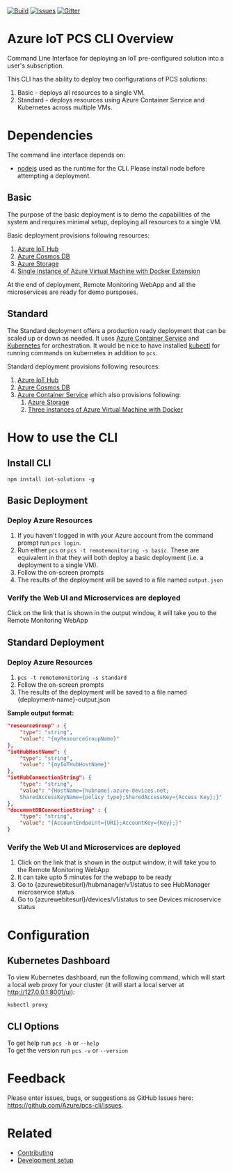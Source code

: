 [![Build][build-badge]][build-url]
[![Issues][issues-badge]][issues-url]
[![Gitter][gitter-badge]][gitter-url]

Azure IoT PCS CLI Overview
==========================

Command Line Interface for deploying an IoT pre-configured solution into a
user's subscription.

This CLI has the ability to deploy two configurations of PCS solutions:

1. Basic - deploys all resources to a single VM.
2. Standard - deploys resources using Azure Container Service and Kubernetes across multiple VMs.

Dependencies
============
The command line interface depends on:

* [nodejs](https://nodejs.org/en/) used as the runtime for the CLI.  Please install node before attempting a deployment.

## Basic

The purpose of the basic deployment is to demo the capabilities of the system
and requires minimal setup, deploying all resources to a single VM.

Basic deployment provisions following resources:

1. [Azure IoT Hub](https://azure.microsoft.com/en-us/services/iot-hub/)
2. [Azure Cosmos DB](https://docs.microsoft.com/en-us/azure/cosmos-db/create-documentdb-dotnet)
3. [Azure Storage](https://azure.microsoft.com/en-us/services/storage/)
4. [Single instance of Azure Virtual Machine with Docker Extension](https://azure.microsoft.com/en-us/services/virtual-machines/)

At the end of deployment, Remote Monitoring WebApp and all the microservices
are ready for demo pursposes.

## Standard

The Standard deployment offers a production ready deployment that can be
scaled up or down as needed. It uses
[Azure Container Service](https://azure.microsoft.com/en-us/services/container-service/)
and [Kubernetes](https://kubernetes.io/) for orchestration. It would be nice to have installed
[kubectl](https://docs.microsoft.com/en-us/cli/azure/install-azure-cli) for running commands on kubernetes
in addition to ```pcs```.

Standard deployment provisions following resources:

1. [Azure IoT Hub](https://azure.microsoft.com/en-us/services/iot-hub/)
2. [Azure Cosmos DB](https://docs.microsoft.com/en-us/azure/cosmos-db/create-documentdb-dotnet)
3. [Azure Container Service](https://azure.microsoft.com/en-us/services/container-service/)
   which also provisions following:
   1. [Azure Storage](https://azure.microsoft.com/en-us/services/storage/)
   2. [Three instances of Azure Virtual Machine with Docker](https://azure.microsoft.com/en-us/services/virtual-machines/)

How to use the CLI
==================

## Install CLI
`npm install iot-solutions -g`

## Basic Deployment

### Deploy Azure Resources

1. If you haven't logged in with your Azure account from the command prompt run `pcs login`.
1. Run either `pcs` or `pcs -t remotemonitoring -s basic`.  These are equivalent in that they will both deploy a basic deployment (i.e. a deployment to a single VM).
1. Follow the on-screen prompts
1. The results of the deployment will be saved to a file named `output.json`

### Verify the Web UI and Microservices are deployed

Click on the link that is shown in the output window, it will take you to
the Remote Monitoring WebApp

## Standard Deployment

### Deploy Azure Resources

1. `pcs -t remotemonitoring -s standard`
2. Follow the on-screen prompts
3. The results of the deployment will be saved to a file named {deployment-name}-output.json 

**Sample output format:**
```json
"resourceGroup" : {
    "type": "string",
    "value": "{myResourceGroupName}"
},
"iotHubHostName": {
    "type": "string",
    "value": "{myIoTHubHostName}"
},
"iotHubConnectionString": {
    "type": "string",
    "value": "{HostName={hubname}.azure-devices.net;
    SharedAccessKeyName={policy type};SharedAccessKey={Access Key};}"
},
"documentDBConnectionString" : {
    "type": "string",
    "value": "{AccountEndpoint={URI};AccountKey={Key};}"
}
```

### Verify the Web UI and Microservices are deployed

1. Click on the link that is shown in the output window, it will take you to
   the Remote Monitoring WebApp
1. It can take upto 5 minutes for the webapp to be ready
1. Go to {azurewebitesurl}/hubmanager/v1/status to see HubManager microservice status
1. Go to {azurewebitesurl}/devices/v1/status to see Devices microservice status

Configuration
=============

## Kubernetes Dashboard

To view Kubernetes dashboard, run the following command, which will start a local
web proxy for your cluster (it will start a local server at http://127.0.0.1:8001/ui):

`kubectl proxy`

## CLI Options

To get help run `pcs -h` or `--help` \
To get the version run `pcs -v` or `--version`

Feedback
========

Please enter issues, bugs, or suggestions as GitHub Issues here: https://github.com/Azure/pcs-cli/issues.

Related
=======

* [Contributing](CONTRIBUTING.md)
* [Development setup](DEVELOPMENT.md)

[build-badge]: https://img.shields.io/travis/Azure/pcs-cli.svg
[build-url]: https://travis-ci.org/Azure/pcs-cli
[issues-badge]: https://img.shields.io/github/issues/azure/pcs-cli.svg
[issues-url]: https://github.com/azure/pcs-cli/issues
[gitter-badge]: https://img.shields.io/gitter/room/azure/iot-solutions.js.svg
[gitter-url]: https://gitter.im/azure/iot-solutions

